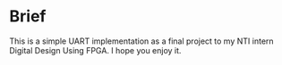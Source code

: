 # Brief

This is a simple UART implementation as a final project to my NTI intern Digital Design Using FPGA. I hope you enjoy it.

